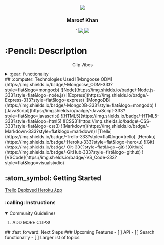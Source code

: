 

<link rel="images" href="images">
<div align="center">
   <img src="https://i.ibb.co/9Nfj3Hk/Clip-Vibes-4-28-2022-2.png"/>
</div>

<div align="center">
  <h3>Maroof Khan</h3>`                             
  <a href="https://github.com/MaroofKhan1/SPORT-CLIPSS">
    <img src="https://img.shields.io/badge/-Portfolio:_MaroofKhan1.github.io-darkgreen?style=flat&logo=medium"/>
  </a>
  <a href="https://www.linkedin.com/in/maroofkhn/" target="_blank">
    <!-- <img src="https://media-exp1.licdn.com/dms/image/C4E03AQEkmhvIbhGrtw/profile-displayphoto-shrink_800_800/0/1648698769099?e=1656547200&v=beta&t=HeE3f3UpSvJP1OGWirwbw6fTjxoUo1cl0pmbf81cLck"> -->
  </a> 
  <a href="khan.maroof6569@gmail.com" target="_blank">
    <img src="https://img.shields.io/badge/-khan.maroof6569@gmail.com-c14438?style=flat&logo=Gmail&``logoColor=white">
  </a>
</div>
<h1>:Pencil: Description</h1>
<p align="center" >Clip Vibes</p>
<details>
<summary> :gear: Functionality</summary>
  | Description | Screenshot |
  |------------ | ------------|
  | <h3 align="center">Landing Page</h3> | <img src="https://i.imgur.com/boJ7O1q.png"/>
  | <h3 align="center">Library</h3> | <img src="https://i.imgur.com/bd6FnPP.jpg"/>
  | <h3 align="center">Add Clips</h3> | <img src="https://i.imgur.com/InzXDHa.png"/>
</details>
## :computer: Technologies Used
![Mongoose ODM](https://img.shields.io/badge/-Mongoose_ODM-333?style=flat&logo=mongodb)
![Node](https://img.shields.io/badge/-Node.js-333?style=flat&logo=node.js)
![Express](https://img.shields.io/badge/-Express-333?style=flat&logo=express)
![MongoDB](https://img.shields.io/badge/-MongoDB-333?style=flat&logo=mongodb)
![JavaScript](https://img.shields.io/badge/-JavaScript-333?style=flat&logo=javascript) 
![HTML5](https://img.shields.io/badge/-HTML5-333?style=flat&logo=html5)
![CSS3](https://img.shields.io/badge/-CSS-333?style=flat&logo=css3)
![Markdown](https://img.shields.io/badge/-Markdown-333?style=flat&logo=markdown)
![Trello](https://img.shields.io/badge/-Trello-333?style=flat&logo=trello) 
![Heroku](https://img.shields.io/badge/-Heroku-333?style=flat&logo=heroku)
![Git](https://img.shields.io/badge/-Git-333?style=flat&logo=git)
![Github](https://img.shields.io/badge/-GitHub-333?style=flat&logo=github)
![VSCode](https://img.shields.io/badge/-VS_Code-333?style=flat&logo=visualstudio) 
<h2> :atom_symbol: Getting Started </h2>
<a href="https://trello.com/b/OlIsti1V/clippy">Trello</a>
<a href="https://clippy22.herokuapp.com/">Deployed Heroku App</a>
<h3> :calling: Instructions </h3>
<details open>
  <summary>Community Guidelines</summary>
  <ol>
  <li>ADD MORE CLIPS!</li>
  </ol>
</details>
## :fast_forward: Next Steps   
### Upcoming Features
- [ ] API   
- [ ] Search functionality   
- [ ] Larger list of topics
